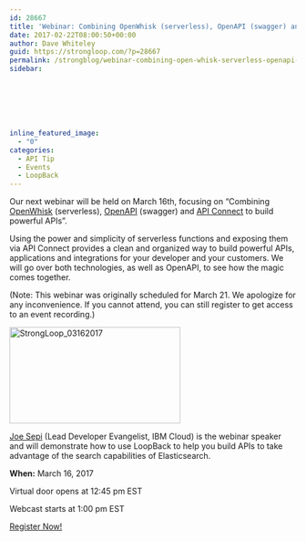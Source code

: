 ```yaml
---
id: 28667
title: 'Webinar: Combining OpenWhisk (serverless), OpenAPI (swagger) and API Connect to Build Powerful APIs'
date: 2017-02-22T08:00:50+00:00
author: Dave Whiteley
guid: https://strongloop.com/?p=28667
permalink: /strongblog/webinar-combining-open-whisk-serverless-openapi-swagger-and-api-connect-to-build-powerful-apis/
sidebar:







inline_featured_image:
  - "0"
categories:
  - API Tip
  - Events
  - LoopBack
---
```

Our next webinar will be held on March 16th, focusing on &#8220;Combining [OpenWhisk](https://lnkd.in/g9HBBwK) (serverless), [OpenAPI](https://www.openapis.org) (swagger) and [API Connect](https://lnkd.in/g9nTWKQ) to build powerful APIs&#8221;.

Using the power and simplicity of serverless functions and exposing them via API Connect provides a clean and organized way to build powerful APIs, applications and integrations for your developer and your customers. We will go over both technologies, as well as OpenAPI, to see how the magic comes together.

<!--more-->

<span id="ember4419" class="feed-link ember-view" tabindex="0" data-control-name="object_description"><span id="ember4420" class="ember-view" data-control-name="object_description"><span dir="ltr">(Note: This webinar was originally scheduled for March 21. We apologize for any inconvenience. If you cannot attend, you can still register to get access to an event recording.)</span></span></span>

[<img class="aligncenter size-medium wp-image-28876" src="{{site.url}}/blog-assets/2017/02/StrongLoop_03162017-300x169.png" alt="StrongLoop_03162017" width="300" height="169"  />]({{site.url}}/blog-assets/2017/02/StrongLoop_03162017.png)

[Joe Sepi](https://strongloop.com/strongblog/my-friends-call-me-joe-sepi-and-you-can-too/) (Lead Developer Evangelist, IBM Cloud) is the webinar speaker and will demonstrate how to use LoopBack to help you build APIs to take advantage of the search capabilities of Elasticsearch.

**When:** March 16, 2017
  
Virtual door opens at 12:45 pm EST
  
Webcast starts at 1:00 pm EST

[Register Now!](https://engage.vevent.com/rt/ibm~combiningopenwhisk)